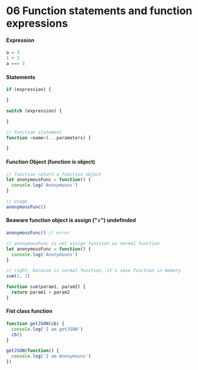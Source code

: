 # 06 Function statements and function expressions

#### Expression

```javascript
a = 3
1 + 1
a === 3
```

#### Statements

```javascript
if (expression) {

}

switch (expression) {

}

// function statement
function <name>(...parameters) {

}
```


#### Function Object (function is object)

```javascript
// function return a function object
let anonymousFunc = function() {
  console.log('Anonymouns')
}

// usage
anonymousFunc()

```

#### Beaware function object is assign ("=") undefinded

```javascript
anonymousFunc() // error

// anonymousFunc is not assign function as normal function
let anonymousFunc = function() {
  console.log('Anonymouns')
}

// right, because is normal function, it's save function in memory
sum(1, 2)

function sum(param1, param2) {
  return param1 + param2
}
```

#### Fist class function

```javascript
function getJSON(cb) {
  console.log('I am getJSON')
  cb()
}

getJSON(function() {
  console.log('I am Anonymouns')
})
```